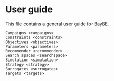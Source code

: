 # User guide

This file contains a general user guide for BayBE.

```{toctree}
Campaigns <campaigns>
Constraints <constraints>
Objectives <objectives>
Parameters <parameters>
Recommender <recommender>
Search spaces <searchspace>
Simulation <simulation>
Strategy <strategy>
Surrogates <surrogates>
Targets <targets>
```